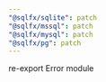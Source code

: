 ```yaml
---
"@sqlfx/sqlite": patch
"@sqlfx/mssql": patch
"@sqlfx/mysql": patch
"@sqlfx/pg": patch
---
```


re-export Error module
